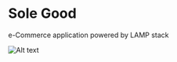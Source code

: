 # Sole Good

e-Commerce application powered by LAMP stack

![Alt text](/Images/solegood1.png?raw=true "Landing Page")

